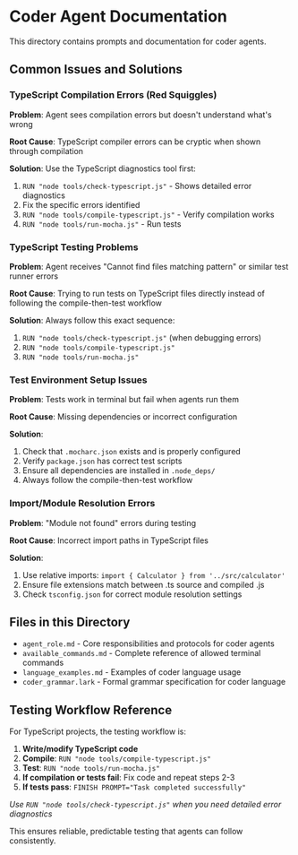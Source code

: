 # Coder Agent Documentation

This directory contains prompts and documentation for coder agents.

## Common Issues and Solutions

### TypeScript Compilation Errors (Red Squiggles)

**Problem**: Agent sees compilation errors but doesn't understand what's wrong

**Root Cause**: TypeScript compiler errors can be cryptic when shown through compilation

**Solution**: Use the TypeScript diagnostics tool first:
1. `RUN "node tools/check-typescript.js"` - Shows detailed error diagnostics
2. Fix the specific errors identified
3. `RUN "node tools/compile-typescript.js"` - Verify compilation works
4. `RUN "node tools/run-mocha.js"` - Run tests

### TypeScript Testing Problems

**Problem**: Agent receives "Cannot find files matching pattern" or similar test runner errors

**Root Cause**: Trying to run tests on TypeScript files directly instead of following the compile-then-test workflow

**Solution**: Always follow this exact sequence:
1. `RUN "node tools/check-typescript.js"` (when debugging errors)
2. `RUN "node tools/compile-typescript.js"`
3. `RUN "node tools/run-mocha.js"`

### Test Environment Setup Issues

**Problem**: Tests work in terminal but fail when agents run them

**Root Cause**: Missing dependencies or incorrect configuration

**Solution**: 
1. Check that `.mocharc.json` exists and is properly configured
2. Verify `package.json` has correct test scripts
3. Ensure all dependencies are installed in `.node_deps/`
4. Always follow the compile-then-test workflow

### Import/Module Resolution Errors

**Problem**: "Module not found" errors during testing

**Root Cause**: Incorrect import paths in TypeScript files

**Solution**:
1. Use relative imports: `import { Calculator } from '../src/calculator'`
2. Ensure file extensions match between .ts source and compiled .js
3. Check `tsconfig.json` for correct module resolution settings

## Files in this Directory

- `agent_role.md` - Core responsibilities and protocols for coder agents
- `available_commands.md` - Complete reference of allowed terminal commands  
- `language_examples.md` - Examples of coder language usage
- `coder_grammar.lark` - Formal grammar specification for coder language

## Testing Workflow Reference

For TypeScript projects, the testing workflow is:

1. **Write/modify TypeScript code**
2. **Compile**: `RUN "node tools/compile-typescript.js"`
3. **Test**: `RUN "node tools/run-mocha.js"`
4. **If compilation or tests fail**: Fix code and repeat steps 2-3
5. **If tests pass**: `FINISH PROMPT="Task completed successfully"`

*Use `RUN "node tools/check-typescript.js"` when you need detailed error diagnostics*

This ensures reliable, predictable testing that agents can follow consistently. 